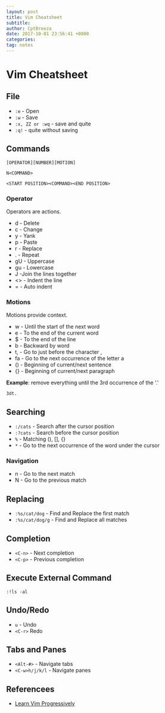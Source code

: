 ```yaml
---
layout: post
title: Vim Cheatsheet
subtitle: 
author: CptBreeza
date: 2017-10-01 23:56:41 +0800
categories: 
tag: notes
---
```


# Vim Cheatsheet

## File

- `:e` - Open
- `:w` - Save
- `:x, ZZ or :wq` - save and quite
- `:q!` - quite without saving

## Commands

`[OPERATOR][NUMBER][MOTION]`

`N<COMMAND>`

`<START POSITION><COMMAND><END POSITION>`

### Operator

Operators are actions.

- d - Delete
- c - Change
- y - Yank
- p - Paste
- r - Replace
- . - Repeat
- gU - Uppercase
- gu - Lowercase
- J -Join the lines together
- <> - Indent the line
- = - Auto indent

### Motions

Motions provide context.

- w - Until the start of the next word
- e - To the end of the current word
- $ - To the end of the line
- b - Backward by word
- t, - Go to just before the character ,
- fa - Go to the next occurrence of the letter a
- () - Beginning of current/next sentence
- {} - Beginning of current/next paragraph

**Example**: remove everything until the 3rd occurrence of the '.'

`3dt.`

## Searching

- `:/cats` - Search after the cursor position
- `:?cats` - Search before the cursor position
- `%` - Matching (), [], {}
- `*` - Go to the next occurrence of the word under the cursor

### Navigation

- n - Go to the next match
- N - Go to the previous match

## Replacing

- `:%s/cat/dog` - Find and Replace the first match
- `:%s/cat/dog/g` - Find and Replace all matches

## Completion

- `<C-n>` - Next completion
- `<C-p>` - Previous completion

## Execute External Command

`:!ls -al`

## Undo/Redo

- `u` - Undo
- `<C-r>` Redo

## Tabs and Panes

- `<Alt-#>` - Navigate tabs
- `<C-w>h/j/k/l` - Navigate panes

## Referencees

- [Learn Vim Progressively](http://yannesposito.com/Scratch/en/blog/Learn-Vim-Progressively/)
